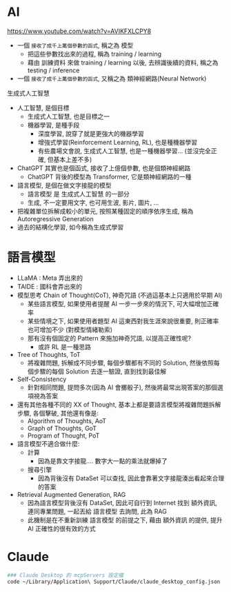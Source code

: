 # AI

https://www.youtube.com/watch?v=AVIKFXLCPY8

- 一個 `接收了成千上萬個參數的函式`, 稱之為 模型
  - 把這些參數找出來的過程, 稱為 training / learning
  - 藉由 訓練資料 來做 training / learning 以後, 去辨識後續的資料, 稱之為 testing / inference
- 一個 `接收了成千上萬個參數的函式`, 又稱之為 類神經網路(Neural Network)

生成式人工智慧

- 人工智慧, 是個目標
  - 生成式人工智慧, 也是目標之一
  - 機器學習, 是種手段
    - 深度學習, 說穿了就是更強大的機器學習
    - 增強式學習(Reinforcement Learning, RL), 也是種機器學習
    - 有些農場文會說, 生成式人工智慧, 也是一種機器學習... (並沒完全正確, 但基本上差不多)
- ChatGPT 其實也是個函式, 接收了上億個參數, 也是個類神經網路
  - ChatGPT 背後的模型為 Transformer, 它是類神經網路的一種
- 語言模型, 是個在做文字接龍的模型
  - 語言模型 是 生成式人工智慧 的一部分
  - 生成, 不一定要用文字, 也可用生波, 影片, 圖片, ...
- 把複雜單位拆解成較小的單元, 按照某種固定的順序依序生成, 稱為 Autoregressive Generation
- 過去的結構化學習, 如今稱為生成式學習

# 語言模型

- LLaMA : Meta 弄出來的
- TAIDE : 國科會弄出來的
- 模型思考 Chain of Thought(CoT), 神奇咒語 (不過這基本上只適用於早期 AI)
  - 某些語言模型, 如果使用者提醒 AI 一步一步來的情況下, 可大幅增加正確率
  - 某些情境之下, 如果使用者題型 AI 這東西對我生涯來說很重要, 則正確率也可增加不少 (對模型情緒勒索)
  - 那有沒有個固定的 Pattern 來施加神奇咒語, 以提高正確性呢?
    - 或許 RL 是一種思路
- Tree of Thoughts, ToT
  - 將複雜問題, 拆解成不同步驟, 每個步驟都有不同的 Solution, 然後依照每個步驟的每個 Solution 去逐一驗證, 直到找到最佳解
- Self-Consistency
  - 針對相同問題, 提問多次(因為 AI 會擲骰子), 然後將最常出現答案的那個選項視為答案
- 還有其他各種不同的 XX of Thought, 基本上都是要語言模型將複雜問題拆解步驟, 各個擊破, 其他還有像是:
  - Algorithm of Thoughts, AoT
  - Graph of Thoughts, GoT
  - Program of Thought, PoT
- 語言模型不適合做什麼:
  - 計算
    - 因為是靠文字接龍.... 數字大一點的乘法就爆掉了
  - 搜尋引擎
    - 因為背後沒有 DataSet 可以查找, 因此會靠著文字接龍湊出看起來合理的答案
- Retrieval Augmented Generation, RAG
  - 因為語言模型背後沒有 DataSet, 因此可自行到 Internet 找到 額外資訊, 連同專業問題, 一起丟給 語言模型 去詢問, 此為 RAG
  - 此機制是在不重新訓練 語言模型 的前提之下, 藉由 額外資訊 的提供, 提升 AI 正確性的很有效的方式


# Claude

```bash
### Claude Desktop 的 mcpServers 設定檔
code ~/Library/Application\ Support/Claude/claude_desktop_config.json
```